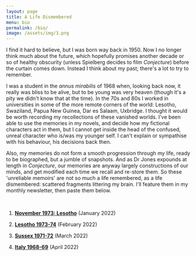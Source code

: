 ```yaml
---
layout: page
title: A Life Dismembered
menu: bio
permalink: /bio/
image: /assets/img/3.png
---
```


<!---![M B Reed](/assets/img/mbreed.jpg){:class="bio-img"}--->

I find it hard to believe, but I was born way back in 1950. Now I no longer think much about the future, which hopefully promises another decade or so of healthy obscurity (unless Spielberg decides to film *Conjecture*) before the curtain comes down. Instead I think about my past; there's a lot to try to remember. 

I was a student in the *annus mirabilis* of 1968 when, looking back now, it really was bliss to be alive, but to be young was very heaven (though it's a pity we didn't know that at the time). In the 70s and 80s I worked in universities in some of the more remote corners of the world: Lesotho, Swaziland, Papua New Guinea, Dar es Salaam, Uxbridge. I thought it would be worth recording my recollections of these vanished worlds. I've been able to use the memories in my novels, and decide how my fictional characters act in them, but I cannot get inside the head of the confused, unreal character who is/was my younger self. I can't explain or sympathise with his behaviour, his decisions back then. 

Also, my memories do not form a smooth progression through my life, ready to be biographed, but a jumble of snapshots. And as Dr Jones expounds at length in *Conjecture*, our memories are anyway largely constructions of our minds, and get modified each time we recall and re-store them. So these 'unreliable memoirs' are not so much a life remembered, as a life dismembered: scattered fragments littering my brain. I'll feature them in my monthly newsletter, then paste them below.

<br/>

1. [**November 1973: Lesotho**](/assets/files/1-Nov73.pdf) (January 2022)

2. [**Lesotho 1973-74**](/assets/files/2-73-74-lesotho.pdf) (February 2022)

3. [**Sussex 1971-72**](/assets/files/3-71-72-Sussex.pdf) (March 2022)

4. [**Italy 1968-69**](/assets/files/4-68-Italy.pdf) (April 2022)

<br/>
